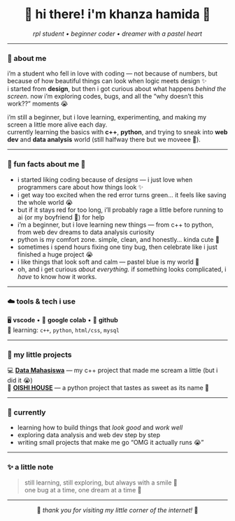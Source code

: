 <div align="center">

# 🌷 hi there! i'm khanza hamida 🩵  
*rpl student • beginner coder • dreamer with a pastel heart*

</div>

---

### 💌 about me

i’m a student who fell in love with coding — not because of numbers, but because of how beautiful things can look when logic meets design ✨  
i started from **design**, but then i got curious about what happens *behind the screen*. now i’m exploring codes, bugs, and all the “why doesn’t this work??” moments 😭  

i’m still a beginner, but i love learning, experimenting, and making my screen a little more alive each day.  
currently learning the basics with **c++**, **python**, and trying to sneak into **web dev** and **data analysis** world (still halfway there but we moveee 😤).

---

### 🌸 fun facts about me 💭  

- i started liking coding because of *designs* — i just love when programmers care about how things look ✨  
- i get way too excited when the red error turns green... it feels like saving the whole world 😭  
- but if it stays red for too long, i’ll probably rage a little before running to ai (or my boyfriend 🫣) for help  
- i’m a beginner, but i love learning new things — from c++ to python, from web dev dreams to data analysis curiosity  
- python is my comfort zone. simple, clean, and honestly… kinda cute 🐍  
- sometimes i spend hours fixing one tiny bug, then celebrate like i just finished a huge project 😭  
- i like things that look soft and calm — pastel blue is my world 🩵  
- oh, and i get curious *about everything.* if something looks complicated, i *have* to know how it works.  

---

### ☁️ tools & tech i use  

🖥️ **vscode** • 🧠 **google colab** • 💬 **github**  
💙 learning: `c++`, `python`, `html/css`, `mysql`  

---

### 🌷 my little projects  

💻 [**Data Mahasiswa**](https://github.com/khanzahamida/Data-Mahasiswa.git) — my c++ project that made me scream a little (but i did it 😭)  
🍰 [**OISHI HOUSE**](https://github.com/khanzahamida/OISHI-HOUSE.git) — a python project that tastes as sweet as its name 🩵  

---

### 🌼 currently  

- learning how to build things that *look good* and *work well*  
- exploring data analysis and web dev step by step  
- writing small projects that make me go “OMG it actually runs 😭”  

---

### ✨ a little note

> still learning, still exploring, but always with a smile 💫  
> one bug at a time, one dream at a time 🩵  

---

<div align="center">

🌿 *thank you for visiting my little corner of the internet!* 🌿

</div>
